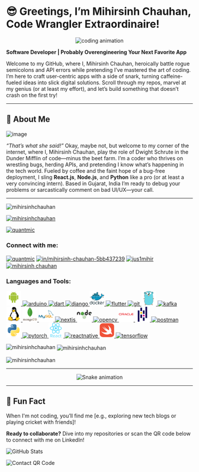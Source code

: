 # 😎 Greetings, I’m Mihirsinh Chauhan, Code Wrangler Extraordinaire!
 <p align="center">
  <img src="https://cdn.dribbble.com/users/720825/screenshots/3253310/slim-jim-_dribbble_-_800x600_.gif" width="300" alt="coding animation"/>
</p>


**Software Developer | Probably Overengineering Your Next Favorite App**

Welcome to my GitHub, where I, Mihirsinh Chauhan, heroically battle rogue semicolons and API errors while pretending I’ve mastered the art of coding. I’m here to craft user-centric apps with a side of snark, turning caffeine-fueled ideas into slick digital solutions. Scroll through my repos, marvel at my genius (or at least my effort), and let’s build something that doesn’t crash on the first try!

---

## 🚀 About Me
<img align="center" width="300" height="313" alt="image" src="https://github.com/user-attachments/assets/a036ccc1-3f76-4a96-a8a1-d7f70d419cfd" />


*“That’s what she said!”* Okay, maybe not, but welcome to my corner of the internet, where I, Mihirsinh Chauhan, play the role of Dwight Schrute in the Dunder Mifflin of code—minus the beet farm. I’m a coder who thrives on wrestling bugs, herding APIs, and pretending I know what’s happening in the tech world. Fueled by coffee and the faint hope of a bug-free deployment, I sling **React.js**, **Node.js**, and **Python** like a pro (or at least a very convincing intern). Based in  Gujarat, India I’m ready to debug your problems or sarcastically comment on bad UI/UX—your call.

---



<p align="left"> <img src="https://komarev.com/ghpvc/?username=mihirsinhchauhan&label=Profile%20views&color=0e75b6&style=flat" alt="mihirsinhchauhan" /> </p>

<p align="left"> <a href="https://github.com/ryo-ma/github-profile-trophy"><img src="https://github-profile-trophy.vercel.app/?username=mihirsinhchauhan" alt="mihirsinhchauhan" /></a> </p>

<p align="left"> <a href="https://twitter.com/quantmic" target="blank"><img src="https://img.shields.io/twitter/follow/quantmic?logo=twitter&style=for-the-badge" alt="quantmic" /></a> </p>

<h3 align="left">Connect with me:</h3>
<p align="left">
<a href="https://twitter.com/quantmic" target="blank"><img align="center" src="https://raw.githubusercontent.com/rahuldkjain/github-profile-readme-generator/master/src/images/icons/Social/twitter.svg" alt="quantmic" height="30" width="40" /></a>
<a href="https://linkedin.com/in/in/mihirsinh-chauhan-5bb437239" target="blank"><img align="center" src="https://raw.githubusercontent.com/rahuldkjain/github-profile-readme-generator/master/src/images/icons/Social/linked-in-alt.svg" alt="in/mihirsinh-chauhan-5bb437239" height="30" width="40" /></a>
<a href="https://instagram.com/jus1mihir" target="blank"><img align="center" src="https://raw.githubusercontent.com/rahuldkjain/github-profile-readme-generator/master/src/images/icons/Social/instagram.svg" alt="jus1mihir" height="30" width="40" /></a>
<a href="https://medium.com/mihirsinh chauhan" target="blank"><img align="center" src="https://raw.githubusercontent.com/rahuldkjain/github-profile-readme-generator/master/src/images/icons/Social/medium.svg" alt="mihirsinh chauhan" height="30" width="40" /></a>
</p>

<h3 align="left">Languages and Tools:</h3>
<p align="left"> <a href="https://developer.android.com" target="_blank" rel="noreferrer"> <img src="https://raw.githubusercontent.com/devicons/devicon/master/icons/android/android-original-wordmark.svg" alt="android" width="40" height="40"/> </a> <a href="https://www.arduino.cc/" target="_blank" rel="noreferrer"> <img src="https://cdn.worldvectorlogo.com/logos/arduino-1.svg" alt="arduino" width="40" height="40"/> </a> <a href="https://dart.dev" target="_blank" rel="noreferrer"> <img src="https://www.vectorlogo.zone/logos/dartlang/dartlang-icon.svg" alt="dart" width="40" height="40"/> </a> <a href="https://www.djangoproject.com/" target="_blank" rel="noreferrer"> <img src="https://cdn.worldvectorlogo.com/logos/django.svg" alt="django" width="40" height="40"/> </a> <a href="https://www.docker.com/" target="_blank" rel="noreferrer"> <img src="https://raw.githubusercontent.com/devicons/devicon/master/icons/docker/docker-original-wordmark.svg" alt="docker" width="40" height="40"/> </a> <a href="https://flutter.dev" target="_blank" rel="noreferrer"> <img src="https://www.vectorlogo.zone/logos/flutterio/flutterio-icon.svg" alt="flutter" width="40" height="40"/> </a> <a href="https://git-scm.com/" target="_blank" rel="noreferrer"> <img src="https://www.vectorlogo.zone/logos/git-scm/git-scm-icon.svg" alt="git" width="40" height="40"/> </a> <a href="https://golang.org" target="_blank" rel="noreferrer"> <img src="https://raw.githubusercontent.com/devicons/devicon/master/icons/go/go-original.svg" alt="go" width="40" height="40"/> </a> <a href="https://kafka.apache.org/" target="_blank" rel="noreferrer"> <img src="https://www.vectorlogo.zone/logos/apache_kafka/apache_kafka-icon.svg" alt="kafka" width="40" height="40"/> </a> <a href="https://www.linux.org/" target="_blank" rel="noreferrer"> <img src="https://raw.githubusercontent.com/devicons/devicon/master/icons/linux/linux-original.svg" alt="linux" width="40" height="40"/> </a> <a href="https://www.mongodb.com/" target="_blank" rel="noreferrer"> <img src="https://raw.githubusercontent.com/devicons/devicon/master/icons/mongodb/mongodb-original-wordmark.svg" alt="mongodb" width="40" height="40"/> </a> <a href="https://www.mysql.com/" target="_blank" rel="noreferrer"> <img src="https://raw.githubusercontent.com/devicons/devicon/master/icons/mysql/mysql-original-wordmark.svg" alt="mysql" width="40" height="40"/> </a> <a href="https://nextjs.org/" target="_blank" rel="noreferrer"> <img src="https://cdn.worldvectorlogo.com/logos/nextjs-2.svg" alt="nextjs" width="40" height="40"/> </a> <a href="https://nodejs.org" target="_blank" rel="noreferrer"> <img src="https://raw.githubusercontent.com/devicons/devicon/master/icons/nodejs/nodejs-original-wordmark.svg" alt="nodejs" width="40" height="40"/> </a> <a href="https://opencv.org/" target="_blank" rel="noreferrer"> <img src="https://www.vectorlogo.zone/logos/opencv/opencv-icon.svg" alt="opencv" width="40" height="40"/> </a> <a href="https://www.oracle.com/" target="_blank" rel="noreferrer"> <img src="https://raw.githubusercontent.com/devicons/devicon/master/icons/oracle/oracle-original.svg" alt="oracle" width="40" height="40"/> </a> <a href="https://pandas.pydata.org/" target="_blank" rel="noreferrer"> <img src="https://raw.githubusercontent.com/devicons/devicon/2ae2a900d2f041da66e950e4d48052658d850630/icons/pandas/pandas-original.svg" alt="pandas" width="40" height="40"/> </a> <a href="https://postman.com" target="_blank" rel="noreferrer"> <img src="https://www.vectorlogo.zone/logos/getpostman/getpostman-icon.svg" alt="postman" width="40" height="40"/> </a> <a href="https://www.python.org" target="_blank" rel="noreferrer"> <img src="https://raw.githubusercontent.com/devicons/devicon/master/icons/python/python-original.svg" alt="python" width="40" height="40"/> </a> <a href="https://pytorch.org/" target="_blank" rel="noreferrer"> <img src="https://www.vectorlogo.zone/logos/pytorch/pytorch-icon.svg" alt="pytorch" width="40" height="40"/> </a> <a href="https://reactjs.org/" target="_blank" rel="noreferrer"> <img src="https://raw.githubusercontent.com/devicons/devicon/master/icons/react/react-original-wordmark.svg" alt="react" width="40" height="40"/> </a> <a href="https://reactnative.dev/" target="_blank" rel="noreferrer"> <img src="https://reactnative.dev/img/header_logo.svg" alt="reactnative" width="40" height="40"/> </a> <a href="https://developer.apple.com/swift/" target="_blank" rel="noreferrer"> <img src="https://raw.githubusercontent.com/devicons/devicon/master/icons/swift/swift-original.svg" alt="swift" width="40" height="40"/> </a> <a href="https://www.tensorflow.org" target="_blank" rel="noreferrer"> <img src="https://www.vectorlogo.zone/logos/tensorflow/tensorflow-icon.svg" alt="tensorflow" width="40" height="40"/> </a> </p>

<p><img align="left" src="https://github-readme-stats.vercel.app/api/top-langs?username=mihirsinhchauhan&show_icons=true&locale=en&layout=compact" alt="mihirsinhchauhan" /></p>

<p>&nbsp;<img align="center" src="https://github-readme-stats.vercel.app/api?username=mihirsinhchauhan&show_icons=true&locale=en" alt="mihirsinhchauhan" /></p>

<p><img align="center" src="https://github-readme-streak-stats.herokuapp.com/?user=mihirsinhchauhan&" alt="mihirsinhchauhan" /></p>


---
<div align="center">
  <img src="https://profile-readme-generator.com/assets/snake.svg" alt="Snake animation" />
</div>


---

## 🎉 Fun Fact

When I'm not coding, you’ll find me [e.g., exploring new tech blogs or playing cricket with friends]!

**Ready to collaborate?** Dive into my repositories or scan the QR code below to connect with me on LinkedIn!

![GitHub Stats](https://github-readme-stats.vercel.app/api?username=MihirsinhChauhan&show_icons=true&theme=radical)

![Contact QR Code](https://api.qrserver.com/v1/create-qr-code/?size=150x150&data=https://linkedin.com/in/mihirsinh-chauhan)

